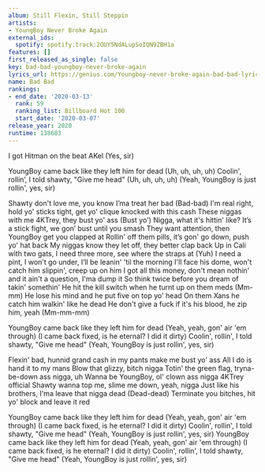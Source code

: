 ```yaml
---
album: Still Flexin, Still Steppin
artists:
- YoungBoy Never Broke Again
external_ids:
  spotify: spotify:track:2OUY5NdALupSoIQN9ZBH1a
features: []
first_released_as_single: false
key: bad-bad-youngboy-never-broke-again
lyrics_url: https://genius.com/Youngboy-never-broke-again-bad-bad-lyrics
name: Bad Bad
rankings:
- end_date: '2020-03-13'
  rank: 59
  ranking_list: Billboard Hot 100
  start_date: '2020-03-07'
release_year: 2020
runtime: 138683
---
```

I got Hitman on the beat
AKel (Yes, sir)


YoungBoy came back like they left him for dead (Uh, uh, uh, uh)
Coolin', rollin’, I told shawty, "Give me head" (Uh, uh, uh, uh)
(Yeah, YoungBoy is just rollin', yes, sir)


Shawty don't love me, you know I’ma treat her bad (Bad-bad)
I'm real right, hold yo' sticks tight, get yo' clique knocked with this cash
These niggas with me 4KTrey, they bust yo' ass (Bust yo')
Nigga, what it's hittin' like? It’s a stick fight, we gon’ bust until you smash
They want attention, then YoungBoy get you clapped at
Rollin' off them pills, it’s gon' go down, push yo' hat back
My niggas know they let off, they better clap back
Up in Cali with two gats, I need three more, see where the straps at (Yuh)
I need a pint, I won't go under, I’ll be leanin' 'til the morning
I'll face his dome, won't catch him slippin', creep up on him
I got all this money, don't mean nothin' and it ain't a question, I'ma dump it
So think twice before you dream of takin' somethin'
He hit the kill switch when he turnt up on them meds (Mm-mm)
He lose his mind and he put five on top yo' head
On them Xans he catch him walkin' like he dead
He don't give a fuck if it's his blood, he zip him, yeah (Mm-mm-mm)


YoungBoy came back like they left him for dead (Yeah, yeah, gon' air 'em through)
(I came back fixed, is he eternal? I did it dirty)
Coolin', rollin', I told shawty, "Give me head"
(Yeah, YoungBoy is just rollin', yes, sir)


Flexin' bad, hunnid grand cash in my pants make me bust yo' ass
All I do is hand it to my mans
Blow that glizzy, bitch nigga
Totin' the green flag, tryna-be-down ass nigga, uh
Wanna be YoungBoy, ol' clown ass nigga
4KTrey official
Shawty wanna top me, slime me down, yeah, nigga
Just like his brothers, I'ma leave that nigga dead (Dead-dead)
Terminate you bitches, hit yo' block and leave it red


YoungBoy came back like they left him for dead (Yeah, yeah, gon' air 'em through)
(I came back fixed, is he eternal? I did it dirty)
Coolin', rollin', I told shawty, "Give me head"
(Yeah, YoungBoy is just rollin', yes, sir)
YoungBoy came back like they left him for dead (Yeah, yeah, gon' air 'em through)
(I came back fixed, is he eternal? I did it dirty)
Coolin', rollin', I told shawty, "Give me head"
(Yeah, YoungBoy is just rollin', yes, sir)
